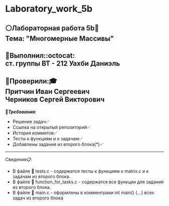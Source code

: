 # Laboratory_work_5b

:white_circle:__Лабораторная работа 5b__:page_with_curl:\
Тема: "Многомерные Массивы"
---

:large_blue_circle:__Выполнил:__:octocat:\
ст. группы ВТ - 212 Уахби Даниэль
---
:red_circle:__Проверили:__:mortar_board:\
Притчин Иван Сергеевич\
Черников Сергей Викторович
---
:black_square_button:***Требования:***

+ Решение задач:white_check_mark:
+ Ссылка на открытый репозиторий:white_check_mark:
+ История коммитов:white_check_mark:
+ Тесты к функциям и к задачам:white_check_mark:
+ Добавлены задания из второго блока(*):white_check_mark:

---
Сведения:clipboard::

* В файле :memo: tests.с - содержатся тесты к функциям к matrix.c и к задачам из второго блока.
* В файле :memo: function_for_tasks.c - содержатся все функции для заданий из второго блока.
* В файле :memo: main.c - оформлены в комментраии int main() {...} всех задач из второго блока 
